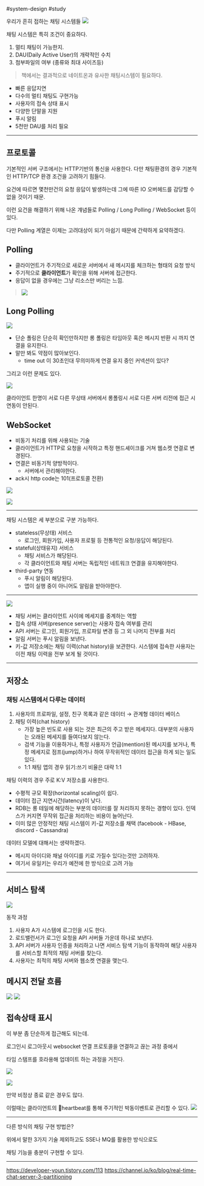 #system-design #study

우리가 흔히 접하는 채팅 시스템들
![](https://i.imgur.com/sYgyCJS.png)

채팅 시스템은 특히 조건이 중요하다.

1. 멀티 채팅이 가능한지.
2. DAU(Daily Active User)의 개략적인 수치
3. 첨부파일의 여부 (종류와 최대 사이즈등)

> 책에서는 결과적으로 네이트온과 유사한 채팅시스템이 필요하다.

- 빠른 응답지연
- 다수의 멀티 채팅도 구현가능
- 사용자의 접속 상태 표시
- 다양한 단말을 지원
- 푸시 알림
- 5천만 DAU를 처리 필요

----

## 프로토콜

기본적인 서버 구조에서는 HTTP기반의 통신을 사용한다.
다만 채팅환경의 경우 기본적인 HTTP/TCP 환경 조건을 고려하기 힘들다.

요건에 따르면 몇천만건의 요청 응답이 발생하는데 그에 따른 IO 오버헤드를 감당할 수 없을 것이기 때문.

이런 요건을 해결하기 위해 나온 걔념들로 Polling / Long Polling / WebSocket 등이 있다.

다만 Polling 계열은 이제는 고려대상이 되기 아쉽기 때문에 간략하게 요약하겠다.

## Polling

- 클라이언트가 주기적으로 새로운 서버에서 새 메시지를 체크하는 형태의 요청 방식
- 주기적으로 **클라이언트**가 확인을 위해 서버에 접근한다.
- 응답이 없을 경우에는 그냥 리소스만 버리는 느낌.

> ![](https://i.imgur.com/5qYZVjo.png)

## Long Polling

![](https://i.imgur.com/0WGb9PJ.png)

- 단순 폴링은 단순히 확인만하지만 롱 폴링은 타임아웃 혹은 메시지 반환 시 까지 연결을 유지한다.
- 말만 봐도 약점이 많아보인다.
    - time out 이 30초인대 무의미하게 연결 유지 중인 커넥션이 있다?

그리고 이런 문제도 있다.

![](https://i.imgur.com/y7tlCdX.png)

클라이언트 한명이 서로 다른 무상태 서버에서 롱폴링시 서로 다른 서버 리전에 접근 시 연동이 안된다.

## WebSocket

- 비동기 처리를 위해 사용되는 기술
- 클라이언트가 HTTP로 요청을 시작하고 특정 핸드셰이크를 거쳐 웹소켓 연결로 변경된다.
- 연결은 비동기적 양방적이다.
    - 서버에서 관리해야한다.
- ack시 http code는 101(프로토콜 전환)

![](https://i.imgur.com/LQmvAtT.png)

![](https://i.imgur.com/sATTDtx.png)


-----

채팅 시스템은 세 부분으로 구분 가능하다.

- stateless(무상태) 서비스
    - 로그인, 회원가입, 사용자 프로필 등 전통적인 요청/응답이 해당된다.
- stateful(상태유지) 서비스
    - 채팅 서비스가 해당된다.
    - 각 클라이언트와 채팅 서버는 독립적인 네트워크 연결을 유지해야한다.
- third-party 연동
    - 푸시 알림이 해당된다.
    - 앱이 실행 중이 아니어도 알림을 받아야한다.

----

![](https://i.imgur.com/wk1Wz5K.png)

- 채팅 서버는 클라이언트 사이에 메세지를 중계하는 역할
- 접속 상태 서버(presence server)는 사용자 접속 여부를 관리
- API 서버는 로그인, 회원가입, 프로파일 변경 등 그 외 나머지 전부를 처리
- 알림 서버는 푸시 알림을 보낸다.
- 키-값 저장소에는 채팅 이력(chat history)을 보관한다. 시스템에 접속한 사용자는 이전 채팅 이력을 전부 보게 될 것이다.

-----

## 저장소

### 채팅 시스템에서 다루는 데이터

1. 사용자의 프로파일, 설정, 친구 목록과 같은 데이터 → 관계형 데이터 베이스
2. 채팅 이력(chat history)
    - 가장 높은 빈도로 사용 되는 것은 최근의 주고 받은 메세지다.
      대부분의 사용자는 오래된 메세지를 들여다보지 않는다.
    - 검색 기능을 이용하거나, 특정 사용자가 언급(mention)된 메시지를 보거나,
      특정 메세지로 점프(jump)하거나 하여 무작위적인 데이터 접근을 하게 되는 일도 있다.
    - 1:1 채팅 앱의 경우 읽기:쓰기 비율은 대략 1:1

채팅 이력의 경우 주로 K:V 저장소를 사용한다.

- 수평적 규모 확장(horizontal scaling)이 쉽다.
- 데이터 접근 지연시간(latency)이 낮다.
- RDB는 롱 테일에 해당하는 부분의 데이터를 잘 처리하지 못하는 경향이 있다. 인덱스가 커지면 무작위 접근을 처리하는 비용이 늘어난다.
- 이미 많은 안정적인 채팅 시스템이 키-값 저장소를 채택 (facebook - HBase, discord - Cassandra)

데이터 모델에 대해서는 생략하겠다.

- 메시지 아이디와 채널 아이디를 키로 가질수 있다는것만 고려하자.
- 여기서 유일키는 우리가 예전에 한 방식으로 고려 가능

----

## 서비스 탐색

![](https://i.imgur.com/7VIZHdi.png)

동작 과정

1. 사용자 A가 시스템에 로그인을 시도 한다.
2. 로드밸런서가 로그인 요청을 API 서버들 가운데 하나로 보낸다.
3. API 서버가 사용자 인증을 처리하고 나면 서비스 탐색 기능이 동작하여 해당 사용자를 서비스할 최적의 채팅 서버를 찾는다.
4. 사용자는 최적의 채팅 서버와 웹소켓 연결을 맺는다.

## 메시지 전달 흐름

![](https://i.imgur.com/Pu6AbwQ.png)
![](https://i.imgur.com/VdlKXNg.png)

## 접속상태 표시

이 부분 좀 단순하게 접근해도 되는데.

로그인시 로그아웃시 websocket 연결 프로토콜을 연결하고 끊는 과정 중에서

타임 스탬프를 호라용해 업데이트 하는 과정을 거친다.

![](https://i.imgur.com/If9x5pX.png)

![](https://i.imgur.com/iNRUdcV.png)

만약 비정상 종료 같은 경우도 많다.

이럴때는 클라이언트의 heartbeat를 통해 주기적인 박동이벤트로 관리할 수 있다.
![](https://i.imgur.com/x9677yE.png)

-----


다른 방식의 채팅 구현 방법은?

위에서 말한 3가지 기술 제외하고도 SSE나 MQ를 활용한 방식으로도

채팅 기능을 충분이 구현할 수 있다.


---

https://developer-youn.tistory.com/113
https://channel.io/ko/blog/real-time-chat-server-3-partitioning
